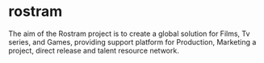 # rostram
The aim of the Rostram project is to create a global solution for Films, Tv series, and Games, providing support platform for Production, Marketing a project, direct release and talent resource network.
